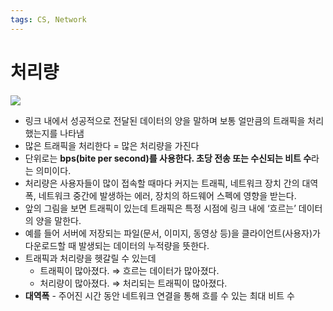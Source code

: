 ```yaml
---
tags: CS, Network
---
```

# 처리량
![](https://i.imgur.com/iuwfPUY.png)
- 링크 내에서 성공적으로 전달된 데이터의 양을 말하며 보통 얼만큼의 트래픽을 처리했는지를 나타냄
- 많은 트래픽을 처리한다 = 많은 처리량을 가진다
- 단위로는 **bps(bite per second)를 사용한다. 초당 전송 또는 수신되는 비트 수**라는 의미이다.
- 처리량은 사용자들이 많이 접속할 때마다 커지는 트래픽, 네트워크 장치 간의 대역폭, 네트워크 중간에 발생하는 에러, 장치의 하드웨어 스펙에 영향을 받는다.
- 앞의 그림을 보면 트래픽이 있는데 트래픽은 특정 시점에 링크 내에 ‘흐르는’ 데이터의 양을 말한다.
- 예를 들어 서버에 저장되는 파일(문서, 이미지, 동영상 등)을 클라이언트(사용자)가 다운로드할 때 발생되는 데이터의 누적량을 뜻한다.
- 트래픽과 처리량을 헷갈릴 수 있는데
	- 트래픽이 많아졌다. ⇒ 흐르는 데이터가 많아졌다.
	- 처리량이 많아졌다. ⇒ 처리되는 트래픽이 많아졌다.
- **대역폭** - 주어진 시간 동안 네트워크 연결을 통해 흐를 수 있는 최대 비트 수